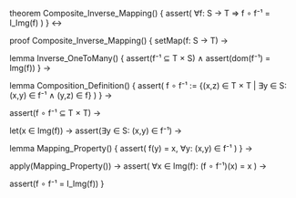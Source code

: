 theorem Composite_Inverse_Mapping() {
  assert(
    ∀f: S → T ⇒
    f ∘ f⁻¹ = I_Img(f)
  )
} ↔

proof Composite_Inverse_Mapping() {
  setMap(f: S → T) →
  
  lemma Inverse_OneToMany() {
    assert(f⁻¹ ⊆ T × S) ∧
    assert(dom(f⁻¹) = Img(f))
  } →
  
  lemma Composition_Definition() {
    assert(
      f ∘ f⁻¹ := {(x,z) ∈ T × T | ∃y ∈ S: (x,y) ∈ f⁻¹ ∧ (y,z) ∈ f}
    )
  } →
  
  assert(f ∘ f⁻¹ ⊆ T × T) →
  
  let(x ∈ Img(f)) →
  assert(∃y ∈ S: (x,y) ∈ f⁻¹) →
  
  lemma Mapping_Property() {
    assert(
      f(y) = x, ∀y: (x,y) ∈ f⁻¹
    )
  } →
  
  apply(Mapping_Property()) →
  assert(
    ∀x ∈ Img(f): (f ∘ f⁻¹)(x) = x
  ) →
  
  assert(f ∘ f⁻¹ = I_Img(f))
}